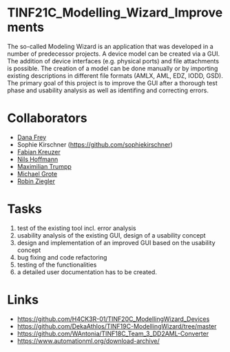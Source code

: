 # TINF21C_Modelling_Wizard_Improvements
The so-called Modeling Wizard is an application that was developed in a number of predecessor projects.
A device model can be created via a GUI. The addition of device interfaces (e.g. physical ports) and file attachments is possible. 
The creation of a model can be done manually or by importing existing descriptions in different file formats (AMLX, AML, EDZ, IODD, GSD).
The primary goal of this project is to improve the GUI after a thorough test phase and usability analysis as well as identifing and correcting errors.


# Collaborators
- [Dana Frey](https://github.com/DanaFrey)
- Sophie Kirschner (https://github.com/sophiekirschner)
- [Fabian Kreuzer](https://github.com/Fabiankreuzer)
- [Nils Hoffmann](https://github.com/HoffmannNils)
- [Maximilian Trumpp](https://github.com/maximiliantrumpp)
- [Michael Grote](https://github.com/michi3214)
- [Robin Ziegler](https://github.com/robinziegler)


# Tasks
1. test of the existing tool incl. error analysis
2. usability analysis of the existing GUI, design of a usability concept
3. design and implementation of an improved GUI based on the usability concept
4. bug fixing and code refactoring
5. testing of the functionalities
6. a detailed user documentation has to be created.


# Links
- https://github.com/H4CK3R-01/TINF20C_ModellingWizard_Devices
- https://github.com/DekaAthlos/TINF19C-ModellingWizard/tree/master
- https://github.com/WAntonia/TINF18C_Team_3_DD2AML-Converter
- https://www.automationml.org/download-archive/
